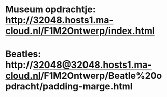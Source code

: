 # Museum opdrachtje: http://32048.hosts1.ma-cloud.nl/F1M2Ontwerp/index.html
# Beatles: http://32048@32048.hosts1.ma-cloud.nl/F1M2Ontwerp/Beatle%20opdracht/padding-marge.html
